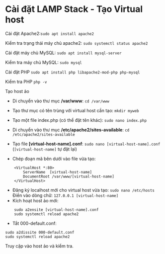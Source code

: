 # Cài đặt LAMP Stack - Tạo Virtual host


Cài đặt Apache2:`sudo apt install apache2`

Kiểm tra trạng thái máy chủ apache2: `sudo systemctl status apache2`

Cài đặt máy chủ MySQL: `sudo apt install mysql-server`

Kiểm tra máy chủ MySQL: `sudo mysql`

Cài đặt PHP `sudo apt install php libapache2-mod-php php-mysql`

Kiểm tra PHP `php -v`

Tạo host ảo
- Di chuyển vào thư mục **/var/www**: `cd /var/www`

- Tạo thư mục có tên trùng với virtual host cần tạo: `mkdir myweb`
  
- Tạo một file index.php (có thể đặt tên khác): `sudo nano index.php`
  
- Di chuyển vào thư mục **/etc/apache2/sites-available**: `cd /etc/apache2/sites-available`
  
- Tạo file **[virtual-host-name].conf**: `sudo nano [virtual-host-name].conf` (`[virtual-host-name]` tự  đặt lại)
  
- Chép đoạn mã bên dưới vào file vừa tạo:

```console
    <VirtualHost *:80>
	    ServerName  [virtual-host-name]
	    DocumentRoot /var/www/[virtual-host-name]
    </VirtualHost>
```
- Đăng ký localhost mới cho virtual host vừa tạo: 
    `sudo nano /etc/hosts`
Điền vào dòng chữ: `127.0.0.1 [virtual-host-name]`
- Kích hoạt host ảo mới: 
```console
    sudo a2ensite [virtual-host-name].conf
    sudo systemctl reload apache2
```
- Tắt 000-default.conf:

```console
sudo a2dissite 000-default.conf
sudo systemctl reload apache2
```

Truy cập vào host ảo và kiểm tra.
